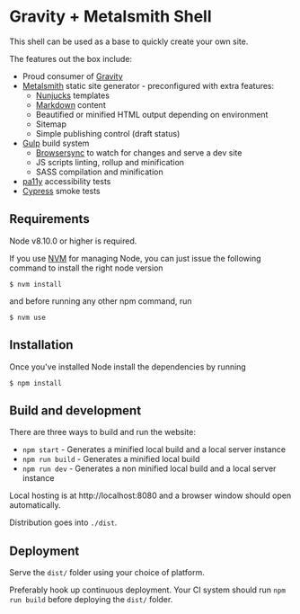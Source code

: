 # Gravity + Metalsmith Shell

This shell can be used as a base to quickly create your own site.

The features out the box include:
- Proud consumer of [Gravity](https://github.com/buildit/gravity-ui-sass)
- [Metalsmith](https://metalsmith.io/) static site generator - preconfigured with extra features:
  - [Nunjucks](https://mozilla.github.io/nunjucks/) templates
  - [Markdown](https://en.wikipedia.org/wiki/Markdown) content
  - Beautified or minified HTML output depending on environment
  - Sitemap
  - Simple publishing control (draft status)
- [Gulp](https://gulpjs.com/) build system
  - [Browsersync](https://www.browsersync.io/) to watch for changes and serve a dev site
  - JS scripts linting, rollup and minification
  - SASS compilation and minification
- [pa11y](http://pa11y.org/) accessibility tests
- [Cypress](https://www.cypress.io/) smoke tests

## Requirements

Node v8.10.0 or higher is required.

If you use [NVM](https://github.com/creationix/nvm) for managing Node, you can just issue the following command to install the right node version

    $ nvm install

and before running any other npm command, run

    $ nvm use

## Installation

Once you've installed Node install the dependencies by running

    $ npm install

## Build and development

There are three ways to build and run the website:

- `npm start` - Generates a minified local build and a local server instance
- `npm run build` - Generates a minified local build
- `npm run dev` - Generates a non minified local build and a local server instance

Local hosting is at http://localhost:8080 and a browser window should open automatically.

Distribution goes into `./dist`.

## Deployment

Serve the `dist/` folder using your choice of platform.

Preferably hook up continuous deployment. Your CI system should run `npm run build` before deploying the `dist/` folder.
